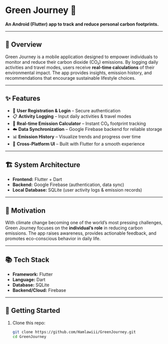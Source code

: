 # Green Journey 🌱
**An Android (Flutter) app to track and reduce personal carbon footprints.**

---

## 📖 Overview
Green Journey is a mobile application designed to empower individuals to monitor and reduce their carbon dioxide (CO₂) emissions. By logging daily activities and travel modes, users receive **real-time calculations** of their environmental impact. The app provides insights, emission history, and recommendations that encourage sustainable lifestyle choices.

---

## ✨ Features
- 🔑 **User Registration & Login** – Secure authentication  
- 📋 **Activity Logging** – Input daily activities & travel modes  
- 🧮 **Real-time Emission Calculator** – Instant CO₂ footprint tracking  
- ☁️ **Data Synchronization** – Google Firebase backend for reliable storage  
- 📊 **Emission History** – Visualize trends and progress over time  
- 📱 **Cross-Platform UI** – Built with Flutter for a smooth experience  

---

## 🏗️ System Architecture
- **Frontend:** Flutter + Dart  
- **Backend:** Google Firebase (authentication, data sync)  
- **Local Database:** SQLite (user activity logs & emission records)  

---

## 🎯 Motivation
With climate change becoming one of the world’s most pressing challenges, Green Journey focuses on the **individual’s role** in reducing carbon emissions. The app raises awareness, provides actionable feedback, and promotes eco-conscious behavior in daily life.

---

## 📚 Tech Stack
- **Framework:** Flutter  
- **Language:** Dart  
- **Database:** SQLite  
- **Backend/Cloud:** Firebase  

---

## 🚀 Getting Started
1. Clone this repo:  
   ```bash
   git clone https://github.com/Hamlawiii/GreenJourney.git
   cd GreenJourney
